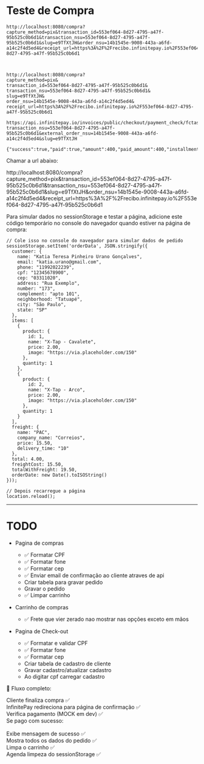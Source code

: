 # Teste de Compra
```
http://localhost:8080/compra?capture_method=pix&transaction_id=553ef064-8d27-4795-a47f-95b525c0b6d1&transaction_nsu=553ef064-8d27-4795-a47f-95b525c0b6d1&slug=e9TfXtJH&order_nsu=14b1545e-9008-443a-a6fd-a14c2f4d5ed4&receipt_url=https%3A%2F%2Frecibo.infinitepay.io%2F553ef064-8d27-4795-a47f-95b525c0b6d1



http://localhost:8080/compra?
capture_method=pix&
transaction_id=553ef064-8d27-4795-a47f-95b525c0b6d1&
transaction_nsu=553ef064-8d27-4795-a47f-95b525c0b6d1&
slug=e9TfXtJH&
order_nsu=14b1545e-9008-443a-a6fd-a14c2f4d5ed4&
receipt_url=https%3A%2F%2Frecibo.infinitepay.io%2F553ef064-8d27-4795-a47f-95b525c0b6d1

https://api.infinitepay.io/invoices/public/checkout/payment_check/fctassinari?transaction_nsu=553ef064-8d27-4795-a47f-95b525c0b6d1&external_order_nsu=14b1545e-9008-443a-a6fd-a14c2f4d5ed4&slug=e9TfXtJH

{"success":true,"paid":true,"amount":400,"paid_amount":400,"installments":1,"capture_method":"pix"}
```
Chamar a url abaixo:

http://localhost:8080/compra?capture_method=pix&transaction_id=553ef064-8d27-4795-a47f-95b525c0b6d1&transaction_nsu=553ef064-8d27-4795-a47f-95b525c0b6d1&slug=e9TfXtJH&order_nsu=14b1545e-9008-443a-a6fd-a14c2f4d5ed4&receipt_url=https%3A%2F%2Frecibo.infinitepay.io%2F553ef064-8d27-4795-a47f-95b525c0b6d1


Para simular dados no sessionStorage e testar a página, adicione este código temporário no console do navegador quando estiver na página de compra:
```
// Cole isso no console do navegador para simular dados de pedido
sessionStorage.setItem('orderData', JSON.stringify({
  customer: {
    name: "Katia Teresa Pinheiro Urano Gonçalves",
    email: "katia.urano@gmail.com",
    phone: "11992022239",
    cpf: "12345678900",
    cep: "03311020",
    address: "Rua Exemplo",
    number: "173",
    complement: "apto 101",
    neighborhood: "Tatuapé",
    city: "São Paulo",
    state: "SP"
  },
  items: [
    {
      product: {
        id: 1,
        name: "X-Tap - Cavalete",
        price: 2.00,
        image: "https://via.placeholder.com/150"
      },
      quantity: 1
    },
    {
      product: {
        id: 2,
        name: "X-Tap - Arco",
        price: 2.00,
        image: "https://via.placeholder.com/150"
      },
      quantity: 1
    }
  ],
  freight: {
    name: "PAC",
    company_name: "Correios",
    price: 15.50,
    delivery_time: "10"
  },
  total: 4.00,
  freightCost: 15.50,
  totalWithFreight: 19.50,
  orderDate: new Date().toISOString()
}));

// Depois recarregue a página
location.reload();
```

---
# TODO
* Pagina de compras 
  * ✅ Formatar CPF
  * ✅ Formatar fone
  * ✅ Formatar cep
  * ✅ Enviar email de confirmação ao cliente atraves de api
  * Criar tabela para gravar pedido
  * Gravar o pedido
  * ✅ Limpar carrinho

* Carrinho de compras
  * ✅ Frete que vier zerado nao mostrar nas opções exceto em mãos

* Pagina de Check-out
  * ✅ Formatar e validar CPF
  * ✅ Formatar fone
  * ✅ Formatar cep
  * Criar tabela de cadastro de cliente
  * Gravar cadastro/atualizar cadastro
  * Ao digitar cpf carregar cadastro


🎯 Fluxo completo:

Cliente finaliza compra ✅<br>
InfinitePay redireciona para página de confirmação ✅<br>
Verifica pagamento (MOCK em dev) ✅<br>
Se pago com sucesso:<br>
<br>
Exibe mensagem de sucesso ✅<br>
Mostra todos os dados do pedido ✅<br>
Limpa o carrinho ✅<br>
Agenda limpeza do sessionStorage ✅<br>

